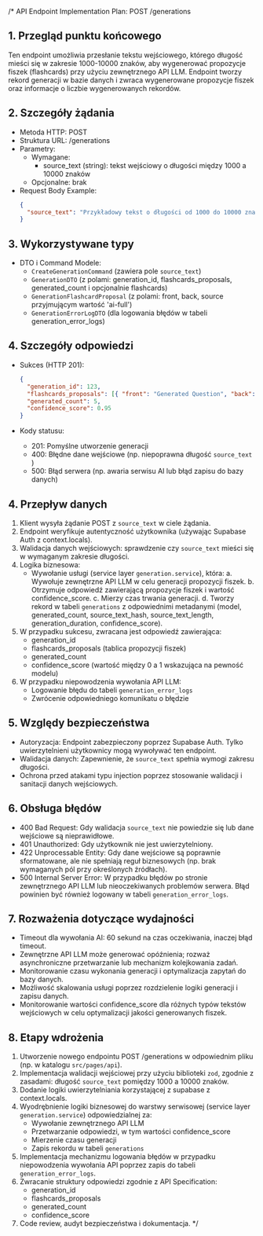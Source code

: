 /\*
API Endpoint Implementation Plan: POST /generations

## 1. Przegląd punktu końcowego

Ten endpoint umożliwia przesłanie tekstu wejściowego, którego długość mieści się w zakresie 1000-10000 znaków, aby wygenerować propozycje fiszek (flashcards) przy użyciu zewnętrznego API LLM. Endpoint tworzy rekord generacji w bazie danych i zwraca wygenerowane propozycje fiszek oraz informacje o liczbie wygenerowanych rekordów.

## 2. Szczegóły żądania

- Metoda HTTP: POST
- Struktura URL: /generations
- Parametry:
  - Wymagane:
    - source_text (string): tekst wejściowy o długości między 1000 a 10000 znaków
  - Opcjonalne: brak
- Request Body Example:
  ```json
  {
    "source_text": "Przykładowy tekst o długości od 1000 do 10000 znaków."
  }
  ```

## 3. Wykorzystywane typy

- DTO i Command Modele:
  - `CreateGenerationCommand` (zawiera pole `source_text`)
  - `GenerationDTO` (z polami: generation_id, flashcards_proposals, generated_count i opcjonalnie flashcards)
  - `GenerationFlashcardProposal` (z polami: front, back, source przyjmującym wartość 'ai-full')
  - `GenerationErrorLogDTO` (dla logowania błędów w tabeli generation_error_logs)

## 4. Szczegóły odpowiedzi

- Sukces (HTTP 201):

  ```json
  {
    "generation_id": 123,
    "flashcards_proposals": [{ "front": "Generated Question", "back": "Generation answer", "source": "ai-full" }],
    "generated_count": 5,
    "confidence_score": 0.95
  }
  ```

- Kody statusu:
  - 201: Pomyślne utworzenie generacji
  - 400: Błędne dane wejściowe (np. niepoprawna długość `source_text` )
  - 500: Błąd serwera (np. awaria serwisu AI lub błąd zapisu do bazy danych)

## 4. Przepływ danych

1. Klient wysyła żądanie POST z `source_text` w ciele żądania.
2. Endpoint weryfikuje autentyczność użytkownika (używając Supabase Auth z context.locals).
3. Walidacja danych wejściowych: sprawdzenie czy `source_text` mieści się w wymaganym zakresie długości.
4. Logika biznesowa:
   - Wywołanie usługi (service layer `generation.service`), która:
     a. Wywołuje zewnętrzne API LLM w celu generacji propozycji fiszek.
     b. Otrzymuje odpowiedź zawierającą propozycje fiszek i wartość confidence_score.
     c. Mierzy czas trwania generacji.
     d. Tworzy rekord w tabeli `generations` z odpowiednimi metadanymi (model, generated_count, source_text_hash, source_text_length, generation_duration, confidence_score).
5. W przypadku sukcesu, zwracana jest odpowiedź zawierająca:
   - generation_id
   - flashcards_proposals (tablica propozycji fiszek)
   - generated_count
   - confidence_score (wartość między 0 a 1 wskazująca na pewność modelu)
6. W przypadku niepowodzenia wywołania API LLM:
   - Logowanie błędu do tabeli `generation_error_logs`
   - Zwrócenie odpowiedniego komunikatu o błędzie

## 5. Względy bezpieczeństwa

- Autoryzacja: Endpoint zabezpieczony poprzez Supabase Auth. Tylko uwierzytelnieni użytkownicy mogą wywoływać ten endpoint.
- Walidacja danych: Zapewnienie, że `source_text` spełnia wymogi zakresu długości.
- Ochrona przed atakami typu injection poprzez stosowanie walidacji i sanitacji danych wejściowych.

## 6. Obsługa błędów

- 400 Bad Request: Gdy walidacja `source_text` nie powiedzie się lub dane wejściowe są nieprawidłowe.
- 401 Unauthorized: Gdy użytkownik nie jest uwierzytelniony.
- 422 Unprocessable Entity: Gdy dane wejściowe są poprawnie sformatowane, ale nie spełniają reguł biznesowych (np. brak wymaganych pól przy określonych źródłach).
- 500 Internal Server Error: W przypadku błędów po stronie zewnętrznego API LLM lub nieoczekiwanych problemów serwera. Błąd powinien być również logowany w tabeli `generation_error_logs`.

## 7. Rozważenia dotyczące wydajności

- Timeout dla wywołania AI: 60 sekund na czas oczekiwania, inaczej błąd timeout.
- Zewnętrzne API LLM może generować opóźnienia; rozważ asynchroniczne przetwarzanie lub mechanizm kolejkowania zadań.
- Monitorowanie czasu wykonania generacji i optymalizacja zapytań do bazy danych.
- Możliwość skalowania usługi poprzez rozdzielenie logiki generacji i zapisu danych.
- Monitorowanie wartości confidence_score dla różnych typów tekstów wejściowych w celu optymalizacji jakości generowanych fiszek.

## 8. Etapy wdrożenia

1. Utworzenie nowego endpointu POST /generations w odpowiednim pliku (np. w katalogu `src/pages/api`).
2. Implementacja walidacji wejściowej przy użyciu biblioteki `zod`, zgodnie z zasadami: długość `source_text` pomiędzy 1000 a 10000 znaków.
3. Dodanie logiki uwierzytelniania korzystającej z supabase z context.locals.
4. Wyodrębnienie logiki biznesowej do warstwy serwisowej (service layer `generation.service`) odpowiedzialnej za:
   - Wywołanie zewnętrznego API LLM
   - Przetwarzanie odpowiedzi, w tym wartości confidence_score
   - Mierzenie czasu generacji
   - Zapis rekordu w tabeli `generations`
5. Implementacja mechanizmu logowania błędów w przypadku niepowodzenia wywołania API poprzez zapis do tabeli `generation_error_logs`.
6. Zwracanie struktury odpowiedzi zgodnie z API Specification:
   - generation_id
   - flashcards_proposals
   - generated_count
   - confidence_score
7. Code review, audyt bezpieczeństwa i dokumentacja.
   \*/
